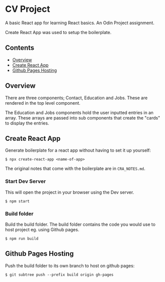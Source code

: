 # CV Project

A basic React app for learning React basics. An Odin Project assignment.

Create React App was used to setup the boilerplate.

## Contents

- [Overview](#overview)
- [Create React App](#create-react-app)
- [Github Pages Hosting](#github-pages-hosting)

## Overview

There are three components; Contact, Education and Jobs. These are rendered in the top level component.

The Education and Jobs components hold the user inputted entries in an array. These arrays are passed into sub components that create the "cards" to display the entries.

## Create React App

Generate boilerplate for a react app without having to set it up yourself:

    $ npx create-react-app <name-of-app>

The original notes that come with the boilerplate are in `CRA_NOTES.md`.

### Start Dev Server

This will open the project in your browser using the Dev server.

    $ npm start

### Build folder

Build the build folder. The build folder contains the code you would use to host project eg. using Github pages.

    $ npm run build

## Github Pages Hosting

Push the build folder to its own branch to host on github pages:

    $ git subtree push --prefix build origin gh-pages
